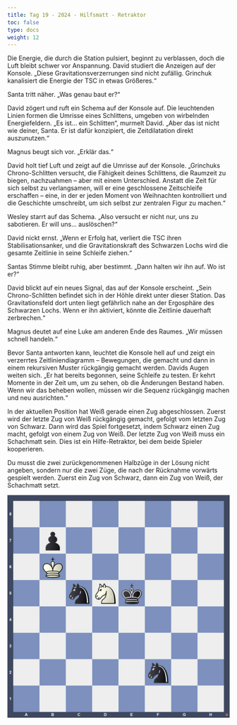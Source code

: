 ```yaml
---
title: Tag 19 - 2024 - Hilfsmatt - Retraktor
toc: false
type: docs
weight: 12
---
```

Die Energie, die durch die Station pulsiert, beginnt zu verblassen, doch die Luft bleibt schwer vor Anspannung. David studiert die Anzeigen auf der Konsole. „Diese Gravitationsverzerrungen sind nicht zufällig. Grinchuk kanalisiert die Energie der TSC in etwas Größeres.“

Santa tritt näher. „Was genau baut er?“

David zögert und ruft ein Schema auf der Konsole auf. Die leuchtenden Linien formen die Umrisse eines Schlittens, umgeben von wirbelnden Energiefeldern. „Es ist... ein Schlitten“, murmelt David. „Aber das ist nicht wie deiner, Santa. Er ist dafür konzipiert, die Zeitdilatation direkt auszunutzen.“

Magnus beugt sich vor. „Erklär das.“

David holt tief Luft und zeigt auf die Umrisse auf der Konsole. „Grinchuks Chrono-Schlitten versucht, die Fähigkeit deines Schlittens, die Raumzeit zu biegen, nachzuahmen – aber mit einem Unterschied. Anstatt die Zeit für sich selbst zu verlangsamen, will er eine geschlossene Zeitschleife erschaffen – eine, in der er jeden Moment von Weihnachten kontrolliert und die Geschichte umschreibt, um sich selbst zur zentralen Figur zu machen.“

Wesley starrt auf das Schema. „Also versucht er nicht nur, uns zu sabotieren. Er will uns... auslöschen?“

David nickt ernst. „Wenn er Erfolg hat, verliert die TSC ihren Stabilisationsanker, und die Gravitationskraft des Schwarzen Lochs wird die gesamte Zeitlinie in seine Schleife ziehen.“

Santas Stimme bleibt ruhig, aber bestimmt. „Dann halten wir ihn auf. Wo ist er?“

David blickt auf ein neues Signal, das auf der Konsole erscheint. „Sein Chrono-Schlitten befindet sich in der Höhle direkt unter dieser Station. Das Gravitationsfeld dort unten liegt gefährlich nahe an der Ergosphäre des Schwarzen Lochs. Wenn er ihn aktiviert, könnte die Zeitlinie dauerhaft zerbrechen.“

Magnus deutet auf eine Luke am anderen Ende des Raumes. „Wir müssen schnell handeln.“

Bevor Santa antworten kann, leuchtet die Konsole hell auf und zeigt ein verzerrtes Zeitliniendiagramm – Bewegungen, die gemacht und dann in einem rekursiven Muster rückgängig gemacht werden. Davids Augen weiten sich. „Er hat bereits begonnen, seine Schleife zu testen. Er kehrt Momente in der Zeit um, um zu sehen, ob die Änderungen Bestand haben. Wenn wir das beheben wollen, müssen wir die Sequenz rückgängig machen und neu ausrichten.“

In der aktuellen Position hat Weiß gerade einen Zug abgeschlossen. Zuerst wird der letzte Zug von Weiß rückgängig gemacht, gefolgt vom letzten Zug von Schwarz. Dann wird das Spiel fortgesetzt, indem Schwarz einen Zug macht, gefolgt von einem Zug von Weiß. Der letzte Zug von Weiß muss ein Schachmatt sein. Dies ist ein Hilfe-Retraktor, bei dem beide Spieler kooperieren.

Du musst die zwei zurückgenommenen Halbzüge in der Lösung nicht angeben, sondern nur die zwei Züge, die nach der Rücknahme vorwärts gespielt werden. Zuerst ein Zug von Schwarz, dann ein Zug von Weiß, der Schachmatt setzt. 


![Stellung Tag 19](/2024/day19.jpg "8/1p6/1K6/2nNk3/8/8/5n2/8 b - - 0 1")

